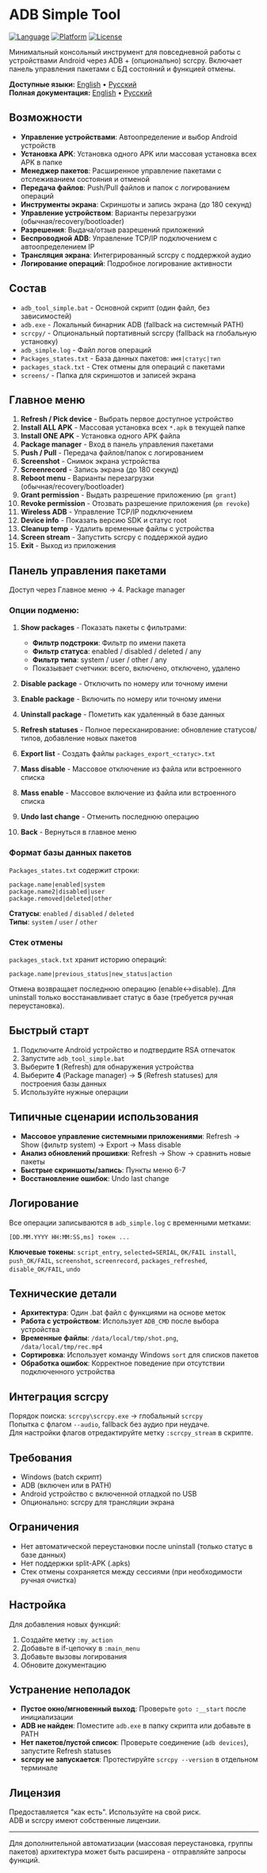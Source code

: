 # ADB Simple Tool

[![Language](https://img.shields.io/badge/Language-Batch-blue)](adb_tool_simple.bat)
[![Platform](https://img.shields.io/badge/Platform-Windows-green)](README.md)
[![License](https://img.shields.io/badge/License-As%20Is-orange)](README.md)

Минимальный консольный инструмент для повседневной работы с устройствами Android через ADB + (опционально) scrcpy. Включает панель управления пакетами с БД состояний и функцией отмены.

**Доступные языки:** [English](README.md) • [Русский](README_ru.md)  
**Полная документация:** [English](Documentation_EN.md) • [Русский](Documentetion.md)

## Возможности

- **Управление устройствами**: Автоопределение и выбор Android устройств
- **Установка APK**: Установка одного APK или массовая установка всех APK в папке
- **Менеджер пакетов**: Расширенное управление пакетами с отслеживанием состояния и отменой
- **Передача файлов**: Push/Pull файлов и папок с логированием операций
- **Инструменты экрана**: Скриншоты и запись экрана (до 180 секунд)
- **Управление устройством**: Варианты перезагрузки (обычная/recovery/bootloader)
- **Разрешения**: Выдача/отзыв разрешений приложений
- **Беспроводной ADB**: Управление TCP/IP подключением с автоопределением IP
- **Трансляция экрана**: Интегрированный scrcpy с поддержкой аудио
- **Логирование операций**: Подробное логирование активности

## Состав

- `adb_tool_simple.bat` - Основной скрипт (один файл, без зависимостей)
- `adb.exe` - Локальный бинарник ADB (fallback на системный PATH)
- `scrcpy/` - Опциональный портативный scrcpy (fallback на глобальную установку)
- `adb_simple.log` - Файл логов операций
- `Packages_states.txt` - База данных пакетов: `имя|статус|тип`
- `packages_stack.txt` - Стек отмены для операций с пакетами
- `screens/` - Папка для скриншотов и записей экрана

## Главное меню

1. **Refresh / Pick device** - Выбрать первое доступное устройство
2. **Install ALL APK** - Массовая установка всех `*.apk` в текущей папке
3. **Install ONE APK** - Установка одного APK файла
4. **Package manager** - Вход в панель управления пакетами
5. **Push / Pull** - Передача файлов/папок с логированием
6. **Screenshot** - Снимок экрана устройства
7. **Screenrecord** - Запись экрана (до 180 секунд)
8. **Reboot menu** - Варианты перезагрузки (обычная/recovery/bootloader)
9. **Grant permission** - Выдать разрешение приложению (`pm grant`)
10. **Revoke permission** - Отозвать разрешение приложения (`pm revoke`)
11. **Wireless ADB** - Управление TCP/IP подключением
12. **Device info** - Показать версию SDK и статус root
13. **Cleanup temp** - Удалить временные файлы с устройства
14. **Screen stream** - Запустить scrcpy с поддержкой аудио
0. **Exit** - Выход из приложения

## Панель управления пакетами

Доступ через Главное меню → 4. Package manager

### Опции подменю:

1. **Show packages** - Показать пакеты с фильтрами:
   - **Фильтр подстроки**: Фильтр по имени пакета
   - **Фильтр статуса**: enabled / disabled / deleted / any
   - **Фильтр типа**: system / user / other / any
   - Показывает счетчики: всего, включено, отключено, удалено

2. **Disable package** - Отключить по номеру или точному имени
3. **Enable package** - Включить по номеру или точному имени
4. **Uninstall package** - Пометить как удаленный в базе данных
5. **Refresh statuses** - Полное пересканирование: обновление статусов/типов, добавление новых пакетов
6. **Export list** - Создать файлы `packages_export_<статус>.txt`
7. **Mass disable** - Массовое отключение из файла или встроенного списка
8. **Mass enable** - Массовое включение из файла или встроенного списка
9. **Undo last change** - Отменить последнюю операцию
0. **Back** - Вернуться в главное меню

### Формат базы данных пакетов

`Packages_states.txt` содержит строки:
```
package.name|enabled|system
package.name2|disabled|user
package.removed|deleted|other
```

**Статусы**: `enabled` / `disabled` / `deleted`  
**Типы**: `system` / `user` / `other`

### Стек отмены

`packages_stack.txt` хранит историю операций:
```
package.name|previous_status|new_status|action
```

Отмена возвращает последнюю операцию (enable↔disable). Для uninstall только восстанавливает статус в базе (требуется ручная переустановка).

## Быстрый старт

1. Подключите Android устройство и подтвердите RSA отпечаток
2. Запустите `adb_tool_simple.bat`
3. Выберите **1** (Refresh) для обнаружения устройства
4. Выберите **4** (Package manager) → **5** (Refresh statuses) для построения базы данных
5. Используйте нужные операции

## Типичные сценарии использования

- **Массовое управление системными приложениями**: Refresh → Show (фильтр system) → Export → Mass disable
- **Анализ обновлений прошивки**: Refresh → Show → сравнить новые пакеты
- **Быстрые скриншоты/запись**: Пункты меню 6-7
- **Восстановление ошибок**: Undo last change

## Логирование

Все операции записываются в `adb_simple.log` с временными метками:
```
[DD.MM.YYYY HH:MM:SS,ms] токен ...
```

**Ключевые токены**: `script_entry`, `selected=SERIAL`, `OK/FAIL install`, `push_OK/FAIL`, `screenshot`, `screenrecord`, `packages_refreshed`, `disable_OK/FAIL`, `undo`

## Технические детали

- **Архитектура**: Один .bat файл с функциями на основе меток
- **Работа с устройством**: Использует `ADB_CMD` после выбора устройства
- **Временные файлы**: `/data/local/tmp/shot.png`, `/data/local/tmp/rec.mp4`
- **Сортировка**: Использует команду Windows `sort` для списков пакетов
- **Обработка ошибок**: Корректное поведение при отсутствии подключенного устройства

## Интеграция scrcpy

Порядок поиска: `scrcpy\scrcpy.exe` → глобальный `scrcpy`  
Попытка с флагом `--audio`, fallback без аудио при неудаче.  
Для настройки флагов отредактируйте метку `:scrcpy_stream` в скрипте.

## Требования

- Windows (batch скрипт)
- ADB (включен или в PATH)
- Android устройство с включенной отладкой по USB
- Опционально: scrcpy для трансляции экрана

## Ограничения

- Нет автоматической переустановки после uninstall (только статус в базе данных)
- Нет поддержки split-APK (.apks)
- Стек отмены сохраняется между сессиями (при необходимости ручная очистка)

## Настройка

Для добавления новых функций:
1. Создайте метку `:my_action`
2. Добавьте в if-цепочку в `:main_menu`
3. Добавьте вызовы логирования
4. Обновите документацию

## Устранение неполадок

- **Пустое окно/мгновенный выход**: Проверьте `goto :__start` после инициализации
- **ADB не найден**: Поместите `adb.exe` в папку скрипта или добавьте в PATH
- **Нет пакетов/пустой список**: Проверьте соединение (`adb devices`), запустите Refresh statuses
- **scrcpy не запускается**: Протестируйте `scrcpy --version` в отдельном терминале

## Лицензия

Предоставляется "как есть". Используйте на свой риск.  
ADB и scrcpy имеют собственные лицензии.

---

Для дополнительной автоматизации (массовая переустановка, группы пакетов) архитектура может быть расширена - отправляйте запросы функций.
